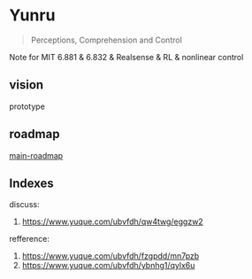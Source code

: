 # Yunru

> Perceptions, Comprehension and Control

Note for MIT 6.881 & 6.832 & Realsense & RL & nonlinear control 

## vision

prototype 

## roadmap

[main-roadmap](./roadmap/README.md)

## Indexes
discuss:
1. https://www.yuque.com/ubvfdh/qw4twg/eggzw2

refference:
1. https://www.yuque.com/ubvfdh/fzgpdd/mn7pzb
2. https://www.yuque.com/ubvfdh/ybnhg1/qylx6u
